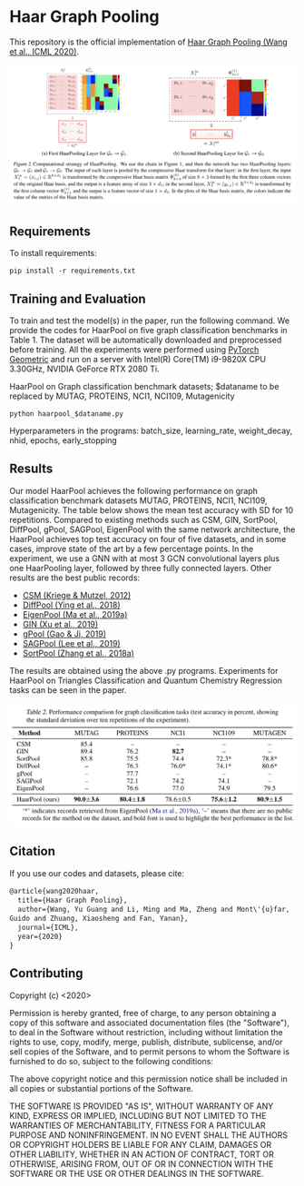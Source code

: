 # Haar Graph Pooling
This repository is the official implementation of [Haar Graph Pooling (Wang et al., ICML 2020)](https://arxiv.org/abs/1909.11580). 

![HaarPooling idea](HaarPool_idea.png)


## Requirements

To install requirements:

```setup
pip install -r requirements.txt
```

## Training and Evaluation

To train and test the model(s) in the paper, run the following command. We provide the codes for HaarPool on five graph classification benchmarks in Table 1. The dataset will be automatically downloaded and preprocessed before training. All the experiments were performed using [PyTorch Geometric](https://github.com/rusty1s/pytorch_geometric) and run on a server with Intel(R) Core(TM) i9-9820X CPU 3.30GHz, NVIDIA GeForce RTX 2080 Ti.

HaarPool on Graph classification benchmark datasets; $dataname to be replaced by MUTAG, PROTEINS, NCI1, NCI109, Mutagenicity
```
python haarpool_$dataname.py
```
Hyperparameters in the programs: batch_size, learning_rate, weight_decay, nhid, epochs, early_stopping

## Results

Our model HaarPool achieves the following performance on graph classification benchmark datasets MUTAG, PROTEINS, NCI1, NCI109, Mutagenicity. The table below shows the mean test accuracy with SD for 10 repetitions. Compared to existing methods such as CSM, GIN, SortPool, DiffPool, gPool, SAGPool, EigenPool with the same network architecture, the HaarPool achieves top test accuracy on four of five datasets, and in some cases, improve state of the art by a few percentage points. In the experiment, we use a GNN with at most $3$ GCN convolutional layers plus one HaarPooling layer, followed by three fully connected layers. Other results are the best public records:
- [CSM (Kriege & Mutzel, 2012)](https://arxiv.org/abs/1206.6483) 
- [DiffPool (Ying et al., 2018)](https://arxiv.org/abs/1806.08804) 
- [EigenPool (Ma et al., 2019a)](https://arxiv.org/abs/1904.13107) 
- [GIN (Xu et al., 2019)](https://openreview.net/forum?id=ryGs6iA5Km)
- [gPool (Gao & Ji, 2019)](https://arxiv.org/abs/1905.05178) 
- [SAGPool (Lee et al., 2019)](https://arxiv.org/abs/1904.08082) 
- [SortPool (Zhang et al., 2018a)](https://www.cse.wustl.edu/~muhan/papers/AAAI_2018_DGCNN.pdf)

The results are obtained using the above .py programs. Experiments for HaarPool on Triangles Classification and Quantum Chemistry Regression tasks can be seen in the paper.

![PAN results](Tab2.png)

## Citation 
If you use our codes and datasets, please cite:
```
@article{wang2020haar,
  title={Haar Graph Pooling},
  author={Wang, Yu Guang and Li, Ming and Ma, Zheng and Mont\'{u}far, Guido and Zhuang, Xiaosheng and Fan, Yanan},
  journal={ICML},
  year={2020}
}
```

## Contributing
Copyright (c) <2020> <NeurIPS>

Permission is hereby granted, free of charge, to any person obtaining a copy
of this software and associated documentation files (the "Software"), to deal
in the Software without restriction, including without limitation the rights
to use, copy, modify, merge, publish, distribute, sublicense, and/or sell
copies of the Software, and to permit persons to whom the Software is
furnished to do so, subject to the following conditions:

The above copyright notice and this permission notice shall be included in all
copies or substantial portions of the Software.

THE SOFTWARE IS PROVIDED "AS IS", WITHOUT WARRANTY OF ANY KIND, EXPRESS OR
IMPLIED, INCLUDING BUT NOT LIMITED TO THE WARRANTIES OF MERCHANTABILITY,
FITNESS FOR A PARTICULAR PURPOSE AND NONINFRINGEMENT. IN NO EVENT SHALL THE
AUTHORS OR COPYRIGHT HOLDERS BE LIABLE FOR ANY CLAIM, DAMAGES OR OTHER
LIABILITY, WHETHER IN AN ACTION OF CONTRACT, TORT OR OTHERWISE, ARISING FROM,
OUT OF OR IN CONNECTION WITH THE SOFTWARE OR THE USE OR OTHER DEALINGS IN THE
SOFTWARE.
